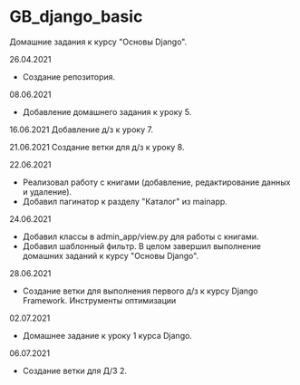 # GB_django_basic
Домашние задания к курсу "Основы Django".

26.04.2021
+ Создание репозитория.

08.06.2021
+ Добавление домашнего задания к уроку 5.

16.06.2021
Добавление д/з к уроку 7.

21.06.2021
Создание ветки для д/з к уроку 8.

22.06.2021
+ Реализовал работу с книгами (добавление, редактирование данных и удаление).
+ Добавил пагинатор к разделу "Каталог" из mainapp.

24.06.2021
+ Добавил классы в admin_app/view.py для работы с книгами.
+ Добавил шаблонный фильтр.
В целом завершил выполнение домашних заданий к курсу "Основы Django".

28.06.2021
+ Создание ветки для выполнения первого д/з к курсу Django Framework. Инструменты оптимизации

02.07.2021
+ Домашнее задание к уроку 1 курса Django.

06.07.2021
+ Создание ветки для Д/З 2.
